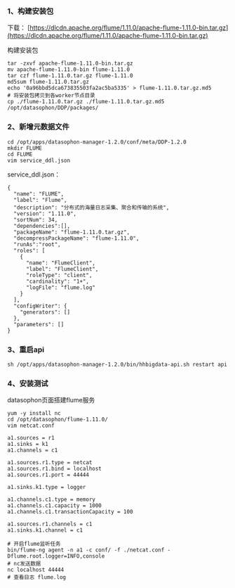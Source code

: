 ### 1、构建安装包

下载：
[https://dlcdn.apache.org/flume/1.11.0/apache-flume-1.11.0-bin.tar.gz](https://dlcdn.apache.org/flume/1.11.0/apache-flume-1.11.0-bin.tar.gz)

构建安装包

```shell
tar -zxvf apache-flume-1.11.0-bin.tar.gz
mv apache-flume-1.11.0-bin flume-1.11.0
tar czf flume-1.11.0.tar.gz flume-1.11.0
md5sum flume-1.11.0.tar.gz
echo '0a96bbd5dca673835503fa2ac5ba5335' > flume-1.11.0.tar.gz.md5
# 将安装包拷贝到各worker节点目录
cp ./flume-1.11.0.tar.gz ./flume-1.11.0.tar.gz.md5 /opt/datasophon/DDP/packages/
```

### 2、新增元数据文件

```shell
cd /opt/apps/datasophon-manager-1.2.0/conf/meta/DDP-1.2.0
mkdir FLUME
cd FLUME
vim service_ddl.json
```

service_ddl.json：

```shell
{
  "name": "FLUME",
  "label": "Flume",
  "description": "分布式的海量日志采集、聚合和传输的系统",
  "version": "1.11.0",
  "sortNum": 34,
  "dependencies":[],
  "packageName": "flume-1.11.0.tar.gz",
  "decompressPackageName": "flume-1.11.0",
  "runAs":"root",
  "roles": [
    {
      "name": "FlumeClient",
      "label": "FlumeClient",
      "roleType": "client",
      "cardinality": "1+",
      "logFile": "flume.log"
    }
  ],
  "configWriter": {
    "generators": []
  },
  "parameters": []
}
```

### 3、重启api

```shell
sh /opt/apps/datasophon-manager-1.2.0/bin/hhbigdata-api.sh restart api
```

### 4、安装测试

datasophon页面搭建flume服务

```shell
yum -y install nc
cd /opt/datasophon/flume-1.11.0/
vim netcat.conf
```

```shell
a1.sources = r1
a1.sinks = k1
a1.channels = c1

a1.sources.r1.type = netcat
a1.sources.r1.bind = localhost
a1.sources.r1.port = 44444

a1.sinks.k1.type = logger

a1.channels.c1.type = memory
a1.channels.c1.capacity = 1000
a1.channels.c1.transactionCapacity = 100

a1.sources.r1.channels = c1
a1.sinks.k1.channel = c1
```

```shell
# 开启flume监听任务
bin/flume-ng agent -n a1 -c conf/ -f ./netcat.conf -Dflume.root.logger=INFO,console
# nc发送数据
nc localhost 44444
# 查看日志 flume.log
```

